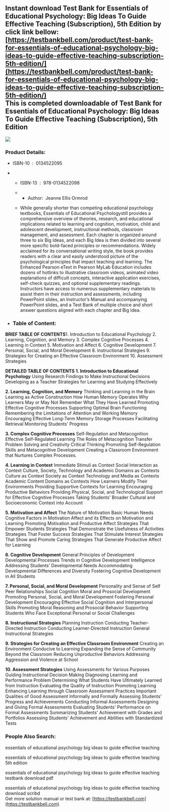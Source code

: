 Instant download **Test Bank for Essentials of Educational Psychology: Big Ideas To Guide Effective Teaching (Subscription), 5th Edition** by click link bellow:  
[https://testbankbell.com/product/test-bank-for-essentials-of-educational-psychology-big-ideas-to-guide-effective-teaching-subscription-5th-edition/](https://testbankbell.com/product/test-bank-for-essentials-of-educational-psychology-big-ideas-to-guide-effective-teaching-subscription-5th-edition/)  
This is completed downloadable of Test Bank for Essentials of Educational Psychology: Big Ideas To Guide Effective Teaching (Subscription), 5th Edition
-------------------------------------------------------------------------------------------------------------------------------------------------------


![](https://testbankbell.com/wp-content/uploads/2023/05/013452358X-506x600-1.jpg)
### Product Details:


* ISBN-10 ‏ : ‎ 0134522095
* * ISBN-13 ‏ : ‎ 978-0134522098
  * * Author:  Jeanne Ellis Ormrod
   
  * While generally shorter than competing educational psychology textbooks, Essentials of Educational Psychologystill provides a comprehensive overview of theories, research, and educational implications related to learning and cognition, motivation, child and adolescent development, instructional methods, classroom management, and assessment. Each chapter is organized around three to six Big Ideas, and each Big Idea is then divided into several more specific bold-faced principles or recommendations. Widely acclaimed for its conversational writing style, the book provides readers with a clear and easily understood picture of the psychological principles that impact teaching and learning. The Enhanced Pearson eText in Pearson MyLab Education includes dozens of hotlinks to illustrative classroom videos, animated video explanations of difficult concepts, interactive application exercises, self-check quizzes, and optional supplementary readings. Instructors have access to numerous supplementary materials to assist them in their instruction and assessments, including PowerPoint slides, an Instructor’s Manual and accompanying PowerPoint slides, and a Test Bank of multiple choice and short answer questions aligned with each chapter and Big Idea.
 
* ### Table of Content:

**BRIEF TABLE OF CONTENTS**1. Introduction to Educational Psychology
2. Learning, Cognition, and Memory
3. Complex Cognitive Processes
4. Learning in Context
5. Motivation and Affect
6. Cognitive Development
7. Personal, Social, and Moral Development
8. Instructional Strategies
9. Strategies for Creating an Effective Classroom Environment
10. Assessment Strategies

**DETAILED TABLE OF CONTENTS**
**1. Introduction to Educational Psychology**
Using Research Findings to Make Instructional Decisions
Developing as a Teacher
Strategies for Learning and Studying Effectively

**2. Learning, Cognition, and Memory**
Thinking and Learning in the Brain
Learning as Active Construction
How Human Memory Operates
Why Learners May or May Not Remember What They Have Learned
Promoting Effective Cognitive Processes
Supporting Optimal Brain Functioning
Remembering the Limitations of Attention and Working Memory
Encouraging Effective Long-Term Memory Storage Processes
Facilitating Retrieval
Monitoring Students' Progress

**3. Complex Cognitive Processes**
Self-Regulation and Metacognition
Effective Self-Regulated Learning
The Roles of Metacognition
Transfer
Problem Solving and Creativity
Critical Thinking
Promoting Self-Regulation Skills and Metacognitive Development
Creating a Classroom Environment that Nurtures Complex Processes.

**4. Learning in Context**
Immediate Stimuli as Context
Social Interaction as Context
Culture, Society, Technology and Academic Domains as Contexts
Culture as Context
Society as Context
Technology and Media as Contexts
Academic Content Domains as Contexts
How Learners Modify Their Environments
Providing Supportive Contexts for Learning
Encouraging Productive Behaviors
Providing Physical, Social, and Technological Support for Effective Cognitive Processes
Taking Students' Broader Cultural and Socioeconomic Context into Account

**5. Motivation and Affect**
The Nature of Motivation
Basic Human Needs
Cognitive Factors in Motivation
Affect and its Effects on Motivation and Learning
Promoting Motivation and Productive Affect
Strategies That Empower Students
Strategies That Demonstrate the Usefulness of Activities
Strategies That Foster Success
Strategies That Stimulate Interest
Strategies That Show and Promote Caring
Strategies That Generate Productive Affect for Learning

**6. Cognitive Development**
General Principles of Development
Developmental Processes
Trends in Cognitive Development
Intelligence
Addressing Students' Developmental Needs
Accommodating Developmental Differences and Diversity
Fostering Cognitive Development in All Students

**7. Personal, Social, and Moral Development**
Personality and Sense of Self
Peer Relationships
Social Cognition
Moral and Prosocial Development
Promoting Personal, Social, and Moral Development
Fostering Personal Development
Encouraging Effective Social Cognition and Interpersonal Skills
Promoting Moral Reasoning and Prosocial Behavior
Supporting Students Who Face Exceptional Personal or Social Challenges

**8. Instructional Strategies**
Planning Instruction
Conducting Teacher-Directed Instruction
Conducting Learner-Directed Instruction
General Instructional Strategies

**9. Strategies for Creating an Effective Classroom Environment**
Creating an Environment Conducive to Learning
Expanding the Sense of Community Beyond the Classroom
Reducing Unproductive Behaviors
Addressing Aggression and Violence at School

**10. Assessment Strategies**
Using Assessments for Various Purposes
Guiding Instructional Decision Making
Diagnosing Learning and Performance Problem
Determining What Students Have Ultimately Learned from Instruction
Evaluating the Quality of Instruction
Promoting Learning
Enhancing Learning through Classroom Assessment Practices
Important Qualities of Good Assessment
Informally and Formally Assessing Students' Progress and Achievements
Conducting Informal Assessments
Designing and Giving Formal Assessments
Evaluating Students' Performance on Formal Assessments
Summarizing Students' Achievement with Grades and Portfolios
Assessing Students' Achievement and Abilities with Standardized Tests


 ### People Also Search:


 essentials of educational psychology big ideas to guide effective teaching

 essentials of educational psychology big ideas to guide effective teaching 5th edition

 essentials of educational psychology big ideas to guide effective teaching testbank download pdf

 essentials of educational psychology big ideas to guide effective teaching download scribd  
  Get more solution manual or test bank at: [https://testbankbell.com](https://testbankbell.com)
